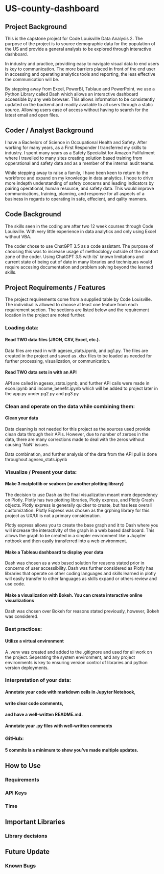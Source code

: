 # US-county-dashboard

## Project Background
This is the capstone project for Code Louisville Data Analysis 2.  The purpose 
of the project is to source demographic data for the population of the US and 
provide a general analysis to be explored through interactive dashboard.

In industry and practice, providiing easy to navigate visual data to end users 
is key to communication.  The more barriers placed in front of the end user
in accessing and operating analytics tools and reporting, the less effective the 
communication will be.

By stepping away from Excel, PowerBI, Tablaue and PowerPoint, we use a Python
Library called Dash which allows an interactive dashboard accessible by any web
browser.  This allows information to be consistently updated on the backend and
readily available to all users through a static source.  Allowing users ease of
access without having to search for the latest email and open files.

## Coder / Analyst Background
I have a Bachelors of Science in Occupational Health and Safety.  After working
for many years, as a First Responder I transferred my skills to industry.  I 
spent many years as a Safety Specialist for Amazon Fullfulment where I travelled
to many sites creating solution based training from opperational and safety data
and as a member of the internal audit teams.

While stepping away to raise a family, I have been keen to return to the 
workforce and expand on my knowledge in data analytics.  I hope to drive more
indepth understanding of safety concerns and leading indicators by pairing
operational, human resource, and safety data.  This would improve communications,
training, planning, and response for all aspects of  a business in regards to 
operating in safe, effecient, and qality manners.

## Code Background
The skills seen in the coding are after two 12 week courses through Code Louisville.
With very little experience in data analytics and only using Excel without VBA.

The coder chose to use ChatGPT 3.5 as a code assistant.  The purpose of choosing
this was to increase usage of methodology outside of the comfort zone of the 
coder.  Using ChatGPT 3.5 with its' known limitations and current state of being
out of date in many libraries and techniques would require accesing documentation and
problem solving beyond the learned skills.

## Project Requirements / Features
The project requirements come from a supplied table by Code Louisville.  The 
individual is allowed to choose at least one feature from each requirement 
section. The sections are listed below and the requirement location in the project
are noted further.

### Loading data:

#### Read TWO data files (JSON, CSV, Excel, etc.).
Data files are read in with agesex_stats.ipynb, and pg1.py.  The files are created 
in the project and saved as .xlsx files to be loaded as needed for further processing,
visualization, or communication.
#### Read TWO data sets in with an API
API are called in agesex_stats.ipynb, and further API calls were made in econ.ipynb
and income_benefit.ipynb which will be added to project later in the app.py
under pg2.py and pg3.py

### Clean and operate on the data while combining them:

#### Clean your data
Data cleaning is not needed for this project as the sources used provide clean
data through their APIs.  However, due to number of zeroes in the data, there
are many corrections made to deal with the zeros without causing 'NaN' issues.

Data combination, and further analysis of the data from the API pull is done
throughout agesex_stats.ipynb

### Visualize / Present your data:

#### Make 3 matplotlib or seaborn (or another plotting library)
The decision to use Dash as the final visualization meant more dependency on
Plotly.  Plotly has two plotting libraries, Plotly express, and Plotly Graph objects.
Plotly express is generally quicker to create, but has less overall customization.
Plotly Express was chosen as the grphing library for this project as UX/UI is 
not a primary consideration.

Plotly express allows you to create the base graph and it to Dash where you will
increase the interactivity of the graph in a web based dashboard.  This allows the
graph to be created in a simpler environment like a Jupyter notbook and then 
easily transferred into a web environment.

#### Make a Tableau dashboard to display your data
Dash was chosen as a web based solution for reasons stated prior in concerns
of user accessibility.  Dash was further considered as Plotly has libraries that
operate on other coding languages and skills learned in plotly will easily transfer
to other languages as skills expand or others review and use code.

#### Make a visualization with Bokeh. You can create interactive online visualizations
Dash was chosen over Bokeh for reasons stated previously, however, Bokeh was
considered.

### Best practices:

#### Utilize a virtual environment
A .venv was created and added to the .gitignore and used for all work on the
project.  Seperating the system environment, and any project environments is 
key to ensuring version control of libraries and python version deployments.

### Interpretation of your data:


#### Annotate your code with markdown cells in Jupyter Notebook,<br> 
#### write clear code comments,<br> 
#### and have a well-written README.md.

#### Annotate your .py files with well-written comments

### GitHub:

#### 5 commits is a minimum to show you’ve made multiple updates.


## How to Use

### Requirements

### API Keys

### Time

## Important Libraries

### Library decisions

## Future Update

### Known Bugs

